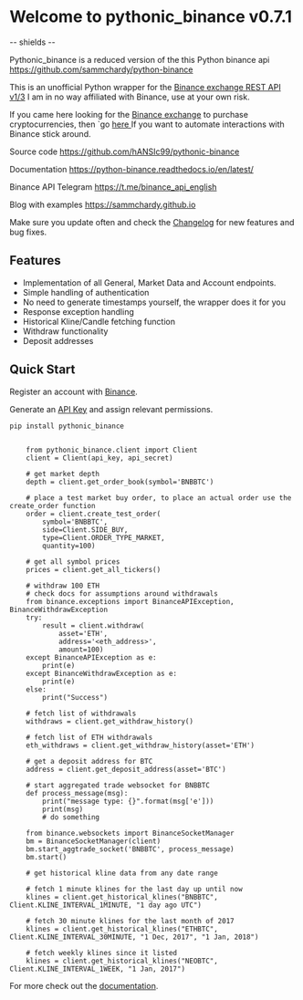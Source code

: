 
# Welcome to pythonic_binance v0.7.1

-- shields --

Pythonic_binance is a reduced version of the
this Python binance api https://github.com/sammchardy/python-binance





This is an unofficial Python wrapper for the [Binance exchange REST API v1/3](https://github.com/binance-exchange/binance-official-api-docs) I am in no way affiliated with Binance, use at your own risk.

If you came here looking for the [Binance exchange](https://www.binance.com/) to purchase cryptocurrencies, then `go [here ](https://www.binance.com/) If you want to automate interactions with Binance stick around.

Source code
  https://github.com/hANSIc99/pythonic-binance

Documentation
  https://python-binance.readthedocs.io/en/latest/

Binance API Telegram
  https://t.me/binance_api_english

Blog with examples
  https://sammchardy.github.io

Make sure you update often and check the [Changelog](https://python-binance.readthedocs.io/en/latest/changelog.html) for new features and bug fixes.

Features
--------

- Implementation of all General, Market Data and Account endpoints.
- Simple handling of authentication
- No need to generate timestamps yourself, the wrapper does it for you
- Response exception handling
- Historical Kline/Candle fetching function
- Withdraw functionality
- Deposit addresses

Quick Start
-----------

Register an account with [Binance](https://www.binance.com/).

Generate an [API Key](https://www.binance.com/userCenter/createApi.html) and assign relevant permissions.


```pip install pythonic_binance```


```

    from pythonic_binance.client import Client
    client = Client(api_key, api_secret)

    # get market depth
    depth = client.get_order_book(symbol='BNBBTC')

    # place a test market buy order, to place an actual order use the create_order function
    order = client.create_test_order(
        symbol='BNBBTC',
        side=Client.SIDE_BUY,
        type=Client.ORDER_TYPE_MARKET,
        quantity=100)

    # get all symbol prices
    prices = client.get_all_tickers()

    # withdraw 100 ETH
    # check docs for assumptions around withdrawals
    from binance.exceptions import BinanceAPIException, BinanceWithdrawException
    try:
        result = client.withdraw(
            asset='ETH',
            address='<eth_address>',
            amount=100)
    except BinanceAPIException as e:
        print(e)
    except BinanceWithdrawException as e:
        print(e)
    else:
        print("Success")

    # fetch list of withdrawals
    withdraws = client.get_withdraw_history()

    # fetch list of ETH withdrawals
    eth_withdraws = client.get_withdraw_history(asset='ETH')

    # get a deposit address for BTC
    address = client.get_deposit_address(asset='BTC')

    # start aggregated trade websocket for BNBBTC
    def process_message(msg):
        print("message type: {}".format(msg['e']))
        print(msg)
        # do something

    from binance.websockets import BinanceSocketManager
    bm = BinanceSocketManager(client)
    bm.start_aggtrade_socket('BNBBTC', process_message)
    bm.start()

    # get historical kline data from any date range

    # fetch 1 minute klines for the last day up until now
    klines = client.get_historical_klines("BNBBTC", Client.KLINE_INTERVAL_1MINUTE, "1 day ago UTC")

    # fetch 30 minute klines for the last month of 2017
    klines = client.get_historical_klines("ETHBTC", Client.KLINE_INTERVAL_30MINUTE, "1 Dec, 2017", "1 Jan, 2018")

    # fetch weekly klines since it listed
    klines = client.get_historical_klines("NEOBTC", Client.KLINE_INTERVAL_1WEEK, "1 Jan, 2017")
```

For more check out the [documentation](https://python-binance.readthedocs.io/en/latest/).

